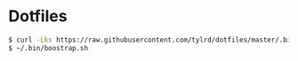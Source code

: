 # Dotfiles

```bash
$ curl -Lks https://raw.githubusercontent.com/tylrd/dotfiles/master/.bin/install.sh | /bin/bash
$ ~/.bin/boostrap.sh
```

